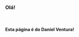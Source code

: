 <!DOCTYPE html>
<html lang="pt">
  <head>
    <meta charset="UTF-8">
    <title>Aula1</title>
  </head>
  <body>
	<h3>Olá!</h3> <br /><h4>Esta página é do Daniel Ventura!</h4>
  </body>
</html>
